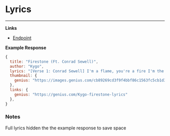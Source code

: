 # Lyrics
---------------------------------------

__Links__
* [Endpoint](https://some-random-api.ml/lyrics?title=firestone)

__Example Response__ 
```js
{
  title: "Firestone (Ft. Conrad Sewell)",
  author: "Kygo",
  lyrics: "[Verse 1: Conrad Sewell] I'm a flame, you're a fire I'm the dark in need of light When we touch, you inspire Feel it changin' me tonight Take me up, take me higher There's a world not far from here...",
  thumbnail: {
    genius: "https://images.genius.com/cb89269cd3f9f4bbf86c1563fc5cb1d3.300x300x1.jpg"
  },
  links: {
    genius: "https://genius.com/Kygo-firestone-lyrics"
  },
}
```

### Notes
Full lyrics hidden the the example response to save space